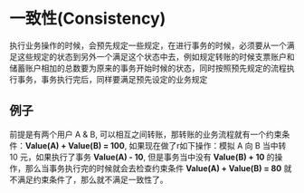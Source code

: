 # 一致性(Consistency)

执行业务操作的时候，会预先规定一些规定，在进行事务的时候，必须要从一个满足这些规定的状态到另外一个满足这个状态中去，例如规定转账的时候支票账户和储蓄账户相加的总数要为原来的事务开始时候的状态，同时按照预先规定的流程执行事务，事务执行完后，同样要满足预先设定的业务规定

## 例子

前提是有两个用户 A & B, 可以相互之间转账，那转账的业务流程就有一个约束条件：**Value(A) + Value(B) = 100**, 如果现在做了r如下操作：模拟 A 向 B 当中转 10 元，如果执行了事务 **Value(A) - 10**, 但是事务当中没有 **Value(B) + 10** 的操作，那么当事务执行完的时候就会去检查约束条件 **Value(A) + Value(B) = 80** 就不满足约束条件了，那么就不满足一致性了。
